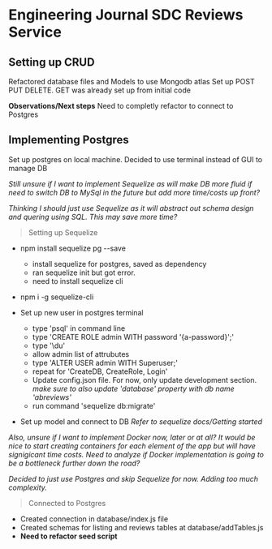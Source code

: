 # Engineering Journal SDC Reviews Service

## Setting up CRUD

Refactored database files and Models to use Mongodb atlas
Set up POST PUT DELETE. GET was already set up from initial code

**Observations/Next steps**
Need to completly refactor to connect to Postgres

## Implementing Postgres

Set up postgres on local machine.
Decided to use terminal instead of GUI to manage DB

_Still unsure if I want to implement Sequelize as will make DB more fluid if need to switch DB to MySql in the future but add more time/costs up front?_

_Thinking I should just use Sequelize as it will abstract out schema design and quering using SQL. This may save more time?_

> Setting up Sequelize

- npm install sequelize pg --save

  - install sequelize for postgres, saved as dependency
  - ran sequelize init but got error.
  - need to install sequelize cli

- npm i -g sequelize-cli

- Set up new user in postgres terminal

  - type 'psql' in command line
  - type 'CREATE ROLE admin WITH password '{a-password}';'
  - type '\du'
  - allow admin list of attrubutes
  - type 'ALTER USER admin WITH Superuser;'
  - repeat for 'CreateDB, CreateRole, Login'
  - Update config.json file. For now, only update development section. _make sure to also update 'database' property with db name 'abreviews'_
  - run command 'sequelize db:migrate'

- Set up model and connect to DB _Refer to sequelize docs/Getting started_

_Also, unsure if I want to implement Docker now, later or at all? It would be nice to start creating containers for each element of the app but will have signigicant time costs. Need to analyze if Docker implementation is going to be a bottleneck further down the road?_

_Decided to just use Postgres and skip Sequelize for now. Adding too much complexity._

> Connected to Postgres

- Created connection in database/index.js file
- Created schemas for listing and reviews tables at database/addTables.js
- **Need to refactor seed script**
